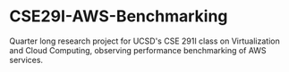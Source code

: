 # CSE29I-AWS-Benchmarking
Quarter long research project for UCSD's CSE 291I class on Virtualization and Cloud Computing, observing performance benchmarking of AWS services.
